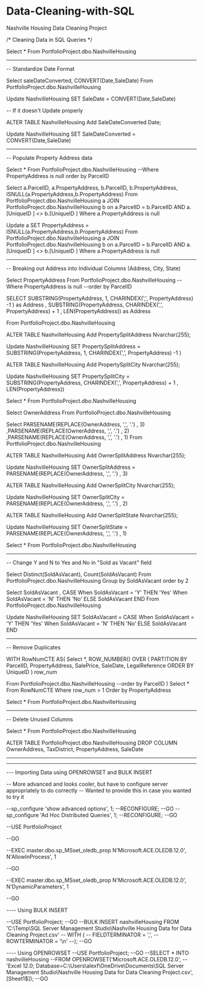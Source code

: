 # Data-Cleaning-with-SQL
Nashville Housing Data Cleaning Project
 

/*
Cleaning Data in SQL Queries
*/


Select *
From PortfolioProject.dbo.NashvilleHousing

--------------------------------------------------------------------------------------------------------------------------

-- Standardize Date Format


Select saleDateConverted, CONVERT(Date,SaleDate)
From PortfolioProject.dbo.NashvilleHousing


Update NashvilleHousing
SET SaleDate = CONVERT(Date,SaleDate)

-- If it doesn't Update properly

ALTER TABLE NashvilleHousing
Add SaleDateConverted Date;

Update NashvilleHousing
SET SaleDateConverted = CONVERT(Date,SaleDate)


 --------------------------------------------------------------------------------------------------------------------------

-- Populate Property Address data

Select *
From PortfolioProject.dbo.NashvilleHousing
--Where PropertyAddress is null
order by ParcelID



Select a.ParcelID, a.PropertyAddress, b.ParcelID, b.PropertyAddress, ISNULL(a.PropertyAddress,b.PropertyAddress)
From PortfolioProject.dbo.NashvilleHousing a
JOIN PortfolioProject.dbo.NashvilleHousing b
	on a.ParcelID = b.ParcelID
	AND a.[UniqueID ] <> b.[UniqueID ]
Where a.PropertyAddress is null


Update a
SET PropertyAddress = ISNULL(a.PropertyAddress,b.PropertyAddress)
From PortfolioProject.dbo.NashvilleHousing a
JOIN PortfolioProject.dbo.NashvilleHousing b
	on a.ParcelID = b.ParcelID
	AND a.[UniqueID ] <> b.[UniqueID ]
Where a.PropertyAddress is null




--------------------------------------------------------------------------------------------------------------------------

-- Breaking out Address into Individual Columns (Address, City, State)


Select PropertyAddress
From PortfolioProject.dbo.NashvilleHousing
--Where PropertyAddress is null
--order by ParcelID

SELECT
SUBSTRING(PropertyAddress, 1, CHARINDEX(',', PropertyAddress) -1 ) as Address
, SUBSTRING(PropertyAddress, CHARINDEX(',', PropertyAddress) + 1 , LEN(PropertyAddress)) as Address

From PortfolioProject.dbo.NashvilleHousing


ALTER TABLE NashvilleHousing
Add PropertySplitAddress Nvarchar(255);

Update NashvilleHousing
SET PropertySplitAddress = SUBSTRING(PropertyAddress, 1, CHARINDEX(',', PropertyAddress) -1 )


ALTER TABLE NashvilleHousing
Add PropertySplitCity Nvarchar(255);

Update NashvilleHousing
SET PropertySplitCity = SUBSTRING(PropertyAddress, CHARINDEX(',', PropertyAddress) + 1 , LEN(PropertyAddress))




Select *
From PortfolioProject.dbo.NashvilleHousing





Select OwnerAddress
From PortfolioProject.dbo.NashvilleHousing


Select
PARSENAME(REPLACE(OwnerAddress, ',', '.') , 3)
,PARSENAME(REPLACE(OwnerAddress, ',', '.') , 2)
,PARSENAME(REPLACE(OwnerAddress, ',', '.') , 1)
From PortfolioProject.dbo.NashvilleHousing



ALTER TABLE NashvilleHousing
Add OwnerSplitAddress Nvarchar(255);

Update NashvilleHousing
SET OwnerSplitAddress = PARSENAME(REPLACE(OwnerAddress, ',', '.') , 3)


ALTER TABLE NashvilleHousing
Add OwnerSplitCity Nvarchar(255);

Update NashvilleHousing
SET OwnerSplitCity = PARSENAME(REPLACE(OwnerAddress, ',', '.') , 2)



ALTER TABLE NashvilleHousing
Add OwnerSplitState Nvarchar(255);

Update NashvilleHousing
SET OwnerSplitState = PARSENAME(REPLACE(OwnerAddress, ',', '.') , 1)



Select *
From PortfolioProject.dbo.NashvilleHousing




--------------------------------------------------------------------------------------------------------------------------


-- Change Y and N to Yes and No in "Sold as Vacant" field


Select Distinct(SoldAsVacant), Count(SoldAsVacant)
From PortfolioProject.dbo.NashvilleHousing
Group by SoldAsVacant
order by 2




Select SoldAsVacant
, CASE When SoldAsVacant = 'Y' THEN 'Yes'
	   When SoldAsVacant = 'N' THEN 'No'
	   ELSE SoldAsVacant
	   END
From PortfolioProject.dbo.NashvilleHousing


Update NashvilleHousing
SET SoldAsVacant = CASE When SoldAsVacant = 'Y' THEN 'Yes'
	   When SoldAsVacant = 'N' THEN 'No'
	   ELSE SoldAsVacant
	   END




-----------------------------------------------------------------------------------------------------------------------------------------------------------

-- Remove Duplicates

WITH RowNumCTE AS(
Select *,
	ROW_NUMBER() OVER (
	PARTITION BY ParcelID,
				 PropertyAddress,
				 SalePrice,
				 SaleDate,
				 LegalReference
				 ORDER BY
					UniqueID
					) row_num

From PortfolioProject.dbo.NashvilleHousing
--order by ParcelID
)
Select *
From RowNumCTE
Where row_num > 1
Order by PropertyAddress



Select *
From PortfolioProject.dbo.NashvilleHousing



---------------------------------------------------------------------------------------------------------

-- Delete Unused Columns



Select *
From PortfolioProject.dbo.NashvilleHousing


ALTER TABLE PortfolioProject.dbo.NashvilleHousing
DROP COLUMN OwnerAddress, TaxDistrict, PropertyAddress, SaleDate





-----------------------------------------------------------------------------------------------
-----------------------------------------------------------------------------------------------

--- Importing Data using OPENROWSET and BULK INSERT	

--  More advanced and looks cooler, but have to configure server appropriately to do correctly
--  Wanted to provide this in case you wanted to try it


--sp_configure 'show advanced options', 1;
--RECONFIGURE;
--GO
--sp_configure 'Ad Hoc Distributed Queries', 1;
--RECONFIGURE;
--GO


--USE PortfolioProject 

--GO 

--EXEC master.dbo.sp_MSset_oledb_prop N'Microsoft.ACE.OLEDB.12.0', N'AllowInProcess', 1 

--GO 

--EXEC master.dbo.sp_MSset_oledb_prop N'Microsoft.ACE.OLEDB.12.0', N'DynamicParameters', 1 

--GO 


---- Using BULK INSERT

--USE PortfolioProject;
--GO
--BULK INSERT nashvilleHousing FROM 'C:\Temp\SQL Server Management Studio\Nashville Housing Data for Data Cleaning Project.csv'
--   WITH (
--      FIELDTERMINATOR = ',',
--      ROWTERMINATOR = '\n'
--);
--GO


---- Using OPENROWSET
--USE PortfolioProject;
--GO
--SELECT * INTO nashvilleHousing
--FROM OPENROWSET('Microsoft.ACE.OLEDB.12.0',
--    'Excel 12.0; Database=C:\Users\alexf\OneDrive\Documents\SQL Server Management Studio\Nashville Housing Data for Data Cleaning Project.csv', [Sheet1$]);
--GO


